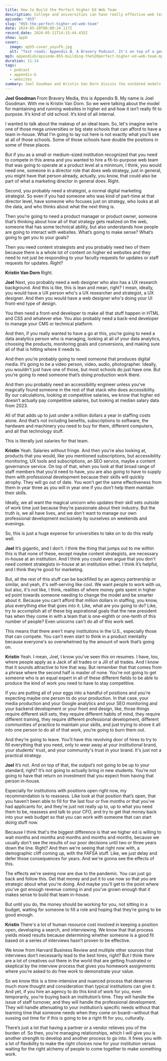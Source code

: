 ```yaml
---
title: How to Build the Perfect Higher Ed Web Team
description: College and universities can have really effective web teams with some serious cash investment. But should they?
episode: "055"
slug: "055-the-perfect-higher-ed-web-team"
date: 2024-05-20T00:09:24.117Z
record_date: 2024-05-11T14:15:44.435Z
show: appb
cover:
  image: ep55-cover_yoyufh.jpg
  alt: "Text reads: Appendix B. A Bravery Podcast. It's on top of a generative AI render of an empty, abandoned office. It's a long hallway flanked by long counter tops with computers on them."
mp3: appendixb/episode-055-building-the%20perfect-higher-ed-web-team.mp3
duration: 11:14
tags:
  - podcast
  - appendix-b
  - websites
summary: Joel Goodman and Kristin Van Dorn discuss the outdated models of maintaining and running higher education websites. They emphasize the high costs associated with such teams and suggest alternative models, including agency partnerships, to achieve competitive results without the financial burden.
---
```

**Joel Goodman**
From Bravery Media, this is Appendix B. My name is Joel Goodman. With me is Kristin Van Dorn. So we were talking about the model for maintaining and running websites in higher ed and how it isn’t really fit to purpose. It’s kind of old school. It’s kind of all internal.

I wanted to talk about the makeup of an ideal team. So, let's imagine we’re one of those mega universities or big state schools that can afford to have a team in-house. What I'm going to lay out here is not exactly what you'll see at all of those schools. Some of those schools have double the positions in some of these places.

But if you as a small or medium-sized institution recognized that you need to compete in this arena and you wanted to hire a fit-to-purpose web team that was going to operate at a product level at a minimum, I think, you would need one, someone in a director role that does web strategy, just in general, you might have that person already, actually, you know, that could also be part of what a marketing director in general does. Right.

Second, you probably need a strategist, a normal digital marketing strategist. So even if you had someone who was kind of part-time at that director level, have someone who focuses just on strategy, who looks at all the data, and who thinks about what the next thing is.

Then you’re going to need a product manager or product owner, someone that’s thinking about how all of that strategy gets realized on the web, someone that has some technical ability, but also understands how people are going to interact with websites. What’s going to make sense? What’s going to get you to your goals?

Then you need content strategists and you probably need two of them because there is a whole lot of content on higher ed websites and they need to not just be responding to your faculty requests for updates or staff requests for updates. Right?

**Kristin Van Dorn**
Right.

**Joel**
Next, you probably need a web designer who also has a UX research background. And this is like, this is lean and mean, right? I mean, ideally, you would have a UX person who's a UX researcher and strategist, a UX designer. And then you would have a web designer who's doing your UI front-end type of design.

You then need a front-end developer to make all that stuff happen in HTML and CSS and whatever else. You also probably need a back-end developer to manage your CMS or technical platform.

And then, if you really wanted to have a go at this, you’re going to need a data analytics person who is managing, looking at all of your data analytics, choosing the products, monitoring goals and conversions, and making sure all of that is hitting where it needs to.

And then you’re probably going to need someone that produces digital media. It’s going to be a video person, video, audio, photographer. Ideally, you wouldn't just have one of those, but most schools do just have one. But you’re going to need someone that’s doing production work there.

And then you probably need an accessibility engineer unless you've magically found someone in the rest of that stack who does accessibility. By our calculations, looking at competitive salaries, we know that higher ed doesn’t actually pay competitive salaries, but looking at median salary data from 2023.

All of that adds up to just under a million dollars a year in staffing costs alone. And that’s not including benefits, subscriptions to software, the hardware and machinery you need to buy for them, different computers, and all that technology stuff.

This is literally just salaries for that team.

**Kristin**
Yeah. Salaries without fringe. And then you’re also looking at, products that you would, like you mentioned subscriptions, but accessibility monitoring, UX tools and subscriptions, an SEO service, maybe a content governance service. On top of that, when you look at that broad range of staff members that you'd need to have, you are also going to have to supply them with professional development because their skills will quickly atrophy. They will go out of date. You won’t get the same effectiveness from them in year three as you will in year one if you don’t help them maintain their skills.

Ideally, we all want the magical unicorn who updates their skill sets outside of work time just because they’re passionate about their industry. But the truth is, we all have lives, and we don't want to manage our own professional development exclusively by ourselves on weekends and evenings.

So, this is just a huge expense for universities to take on to do this really well.

**Joel**
It’s gigantic, and I don’t. I think the thing that jumps out to me within this is that none of these, except maybe content strategists, are necessary in-house at an institution. And I think you could even argue that you don't need content strategists in-house at an institution either. I think it’s helpful, and I think they’re good for marketing.

But, all the rest of this stuff can be backfilled by an agency partnership or similar, and yeah, it's self-serving like cool. We want people to work with us, but also, it's not like, I think, realities of where money gets spent in higher ed point towards someone needing to change the model and be smarter about it. Because you can’t afford that million dollars in staffing, you know, plus everything else that goes into it. Like, what are you going to do? Like, try to accomplish all of these big aspirational goals that the new president has when they come in with a team that is one-eighth or one-tenth of this number of people? Even unicorns can't do all of this work well.

This means that there aren’t many institutions in the U.S., especially those that can compete. You can't even start to think in a product mentality because everyone's so overwhelmed by the amount of work that’s going on.

**Kristin**
Yeah. I mean, Joel, I know you’ve seen this on resumes. I have, too, where people apply as a Jack of all trades or a Jill of all trades. And I know that it sounds attractive to hire that way. But remember that that comes from a phrase where the second half is master of none. You're not going to get someone who is an equal expert in all of these different fields to be able to produce the kind of work you need to have to stay competitive.

If you are putting all of your eggs into a handful of positions and you’re expecting maybe one person to do your production. In that case, your media production and your Google analytics and your SEO monitoring and your backend development or your front end design, like, those things require different skill sets, they require different habits of mind, they require different training, they require different professional development, different communities of practice to maintain your skills, and just trying to shove it all into one person to do all of that work, you’re going to burn them out.

And they’re going to leave. You’ll have this revolving door of hires to try to fill everything that you need, only to wear away at your institutional brand, your students' trust, and your community's trust in your brand. It's just not a practical strategy.

**Joel**
It’s not. And on top of that, the output’s not going to be up to your standard, right? It’s not going to actually bring in new students. You’re not going to have that return on investment that you expect from having that person in-house.

Especially for institutions with positions open right now, my recommendation is to reassess. Like look at that position that’s open, that you haven’t been able to fill for the last four or five months or that you've had applicants for, and they're just not really up to, up to what you need them to be, reassess and talk to your CFO, and try to get that money back into your web budget so that you can work with someone that can start doing stuff now.

Because I think that's the biggest difference is that we higher ed is willing to wait months and months and months and months and months, because we usually don't see the results of our poor decisions until two or three years down the line. Right? And then we're seeing that right now with, a demographic cliff coming up, with the FAFSA stuff. Like, we just delay and defer those consequences for years. And we're gonna see the effects of this.

The effects we're seeing now are due to the pandemic. You can just go back and follow this. Get that money and put it to use now so that you are strategic about what you're doing. And maybe you'll get to the point where you've got enough revenue coming in and you've grown enough that it makes sense to build that team in-house.

But until you do, the money should be working for you, not sitting in a budget, waiting for someone to fill a role and hoping that they’re going to be good enough.

**Kristin**
There's a lot of human resource cost involved in keeping a position open, developing a search, and interviewing. We know that that process yields mixed results because determining whether someone is a good fit based on a series of interviews hasn’t proven to be effective.

We know from Harvard Business Review and multiple other sources that interviews don’t necessarily lead to the best hires, right? But I think there are a lot of creatives out there in the world that are getting frustrated or skeptical by the interview process that gives you homework assignments where you’re asked to do free work to demonstrate your value.

So we know this is a time-intensive and nuanced process that deserves much more thought and consideration than typical institutions can give it. And yet, if you hire an agency to do this kind of work for you, even temporarily, you’re buying back an institution’s time. They will handle the issue of staff turnover, and they will handle the professional development. They will handle attenuating to your institution’s specific needs without that learning time that someone needs when they come on board—without that sussing out time for if this is going to be a right fit for you, culturally.

There’s just a lot that having a partner or a vendor relieves you of the burden of. So then, you’re managing relationships, which I will give you is another strength to develop and another process to go into. It frees you with a lot of flexibility to make the right choices now for your institution versus waiting for the right alchemy of people to come together to make something work.